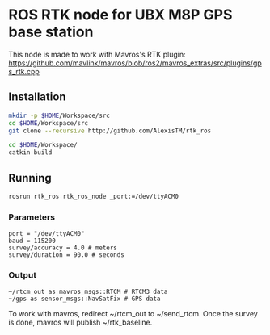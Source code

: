 ROS RTK node for UBX M8P GPS base station
=========================================

This node is made to work with Mavros's RTK plugin: https://github.com/mavlink/mavros/blob/ros2/mavros_extras/src/plugins/gps_rtk.cpp

Installation
------------

```bash
mkdir -p $HOME/Workspace/src
cd $HOME/Workspace/src
git clone --recursive http://github.com/AlexisTM/rtk_ros

cd $HOME/Workspace/
catkin build
```

Running
-------

```bash
rosrun rtk_ros rtk_ros_node _port:=/dev/ttyACM0
```

### Parameters

```
port = "/dev/ttyACM0"
baud = 115200
survey/accuracy = 4.0 # meters
survey/duration = 90.0 # seconds
```

### Output

```
~/rtcm_out as mavros_msgs::RTCM # RTCM3 data
~/gps as sensor_msgs::NavSatFix # GPS data
```

To work with mavros, redirect ~/rtcm_out to ~/send_rtcm. 
Once the survey is done, mavros will publish ~/rtk_baseline.

